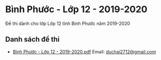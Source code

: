 # Bình Phước - Lớp 12 - 2019-2020

Đề thi dành cho lớp Lớp 12 tỉnh Bình Phước năm 2019-2020

## Danh sách đề thi

- [Bình Phước - Lớp 12 - 2019-2020.pdf](Bình%20Phước%20-%20Lớp%2012%20-%202019-2020.pdf)
Email: duchai2712@gmail.com

